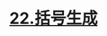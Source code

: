 # [22.括号生成](https://leetcode.cn/problems/generate-parentheses/)

<SourceCode src="../.leetcode/22.括号生成.ts" />
